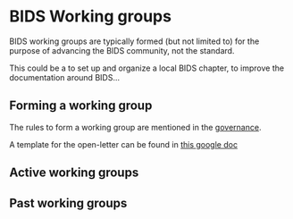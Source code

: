 # BIDS Working groups

BIDS working groups are typically formed (but not limited to)
for the purpose of advancing the BIDS community, not the standard.

This could be a to set up and organize a local BIDS chapter, to improve the documentation around BIDS...

## Forming a working group

The rules to form a working group are mentioned in the [governance](./governance.md#other-workinginterest-groups).

A template for the open-letter can be found in [this google doc](https://docs.google.com/document/d/1JfTliUcpyRAGdiZSHObkvZFdkrxPTclQTvolr8ssNHM/edit)

## Active working groups

## Past working groups
